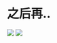 # 之后再..
	
![](http://ovvd7k5mv.bkt.clouddn.com/17-10-16/31687054.jpg)
![](http://ovvd7k5mv.bkt.clouddn.com/17-10-16/46368061.jpg)
